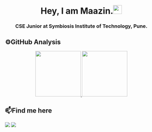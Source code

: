 <h1 align="center">Hey, I am Maazin.<img src="https://github.com/TheDudeThatCode/TheDudeThatCode/blob/master/Assets/Hi.gif" width="29px"></h1>
<h3 align="center">CSE Junior at Symbiosis Institute of Technology, Pune.</h3>

<h4>

 <p align="center"></p>
</h4>

## ⚙️GitHub Analysis

<p align="center">
<a href="https://github.com/maaaazin">
  <img height="150em" src="https://github-readme-stats-eight-theta.vercel.app/api?username=maaaazin&show_icons=true&theme=algolia&include_all_commits=true&count_private=true"/>
  <img height="150em" src="https://github-readme-stats-eight-theta.vercel.app/api/top-langs/?username=maaaazin&layout=compact&langs_count=8&theme=algolia&include_all_commits=true&count_private=true"/>
</a>
</p>


## 📫Find me here

<a href="www.linkedin.com/in/maazin-kazi-9150bb257"><img src="https://img.shields.io/badge/LinkedIn-0077B5?style=for-the-badge&logo=linkedin&logoColor=white"></a>
<a href="mailto:maazinazim@gmail.com? subject=Via Github"><img src="https://img.shields.io/badge/Gmail-D14836?style=for-the-badge&logo=gmail&logoColor=white"></a>
